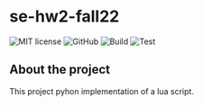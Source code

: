 # se-hw2-fall22

![MIT license](https://img.shields.io/badge/License-MIT-green.svg)
![GitHub](https://img.shields.io/badge/Language-Python-blue.svg)
![Build](https://github.com/ekanshsinghal/se-hw2-fall22/actions/workflows/build.yml/badge.svg)
![Test](https://github.com/ekanshsinghal/se-hw2-fall22/actions/workflows/test.yml/badge.svg)

## About the project

This project pyhon implementation of a lua script. 
